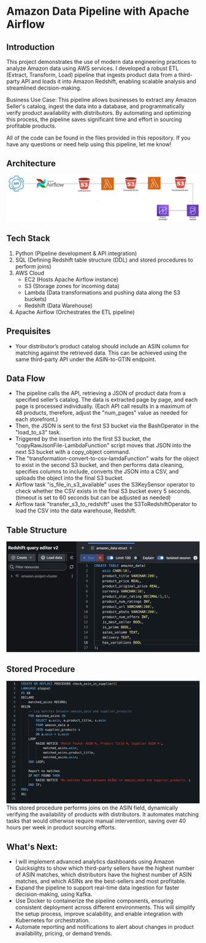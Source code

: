 # Amazon Data Pipeline with Apache Airflow

## Introduction
This project demonstrates the use of modern data engineering practices to analyze Amazon data using AWS services. I developed a robust ETL (Extract, Transform, Load) pipeline that ingests product data from a third-party API and loads it into Amazon Redshift, enabling scalable analysis and streamlined decision-making.

Business Use Case: This pipeline allows businesses to extract any Amazon Seller's catalog, ingest the data into a database, and programmatically verify product availability with distributors. By automating and optimizing this process, the pipeline saves significant time and effort in sourcing profitable products.

All of the code can be found in the files provided in this repository. If you have any questions or need help using this pipeline, let me know!

## Architecture
![Project Architecture](architecture.jpeg)

## Tech Stack
1. Python (Pipeline development & API integration)
2. SQL (Defining Redshift table structure (DDL) and stored procedures to perform joins)
3. AWS Cloud
   - EC2 (Hosts Apache Airflow instance)
   - S3 (Storage zones for incoming data)
   - Lambda (Data transformations and pushing data along the S3 buckets)
   - Redshift (Data Warehouse)
4. Apache Airflow (Orchestrates the ETL pipeline)

## Prequisites
- Your distributor’s product catalog should include an ASIN column for matching against the retrieved data. This can be achieved using the same third-party API under the ASIN-to-GTIN endpoint.

## Data Flow
- The pipeline calls the API, retrieving a JSON of product data from a specified seller’s catalog. The data is extracted page by page, and each page is processed individually. (Each API call results in a maximum of 48 products, therefore, adjust the "num_pages" value as needed for each storefront.)
- Then, the JSON is sent to the first S3 bucket via the BashOperator in the "load_to_s3" task.
- Triggered by the insertion into the first S3 bucket, the "copyRawJsonFile-LambdaFunction" script moves that JSON into the next S3 bucket with a copy_object command.
- The "transformation-convert-to-csv-lamdaFunction" waits for the object to exist in the second S3 bucket, and then performs data cleaning, specifies columns to include, converts the JSON into a CSV, and uploads the object into the final S3 bucket.
- Airflow task "is_file_in_s3_available" uses the S3KeySensor operator to check whether the CSV exists in the final S3 bucket every 5 seconds. (timeout is set to 60 seconds but can be adjusted as needed)
- Airflow task "transfer_s3_to_redshift" uses the S3ToRedshiftOperator to load the CSV into the data warehouse, Redshift.

## Table Structure

![amazon_data](struct.png)

## Stored Procedure
![amazon_data](StoredProcedureFindMatches.png)
This stored procedure performs joins on the ASIN field, dynamically verifying the availability of products with distributors. It automates matching tasks that would otherwise require manual intervention, saving over 40 hours per week in product sourcing efforts.

## What's Next:

- I will implement advanced analytics dashboards using Amazon Quicksights to show which third-party sellers have the highest number of ASIN matches, which distributors have the highest number of ASIN matches, and which ASINs are the best-sellers and most profitable.
- Expand the pipeline to support real-time data ingestion for faster decision-making, using Kafka.
- Use Docker to containerize the pipeline components, ensuring consistent deployment across different environments. This will simplify the setup process, improve scalability, and enable integration with Kubernetes for orchestration.
- Automate reporting and notifications to alert about changes in product availability, pricing, or demand trends.
